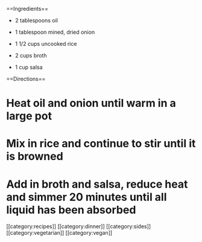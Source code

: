==Ingredients== 
* 2 tablespoons oil

* 1 tablespoon mined, dried onion

* 1 1/2 cups uncooked rice

* 2 cups broth

* 1 cup salsa

==Directions==

# Heat oil and onion until warm in a large pot
# Mix in rice and continue to stir until it is browned
# Add in broth and  salsa, reduce heat and simmer 20 minutes until all liquid has been absorbed

[[category:recipes]] [[category:dinner]] [[category:sides]] [[category:vegetarian]] [[category:vegan]]